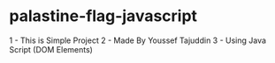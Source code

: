 # palastine-flag-javascript
1 -  This is Simple Project 
2 -  Made By Youssef Tajuddin
3 -  Using Java Script (DOM Elements)
